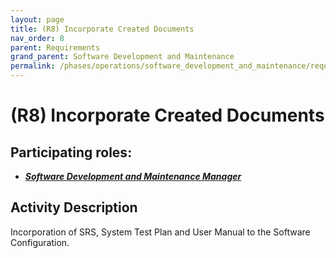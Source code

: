 ```yaml
---
layout: page
title: (R8) Incorporate Created Documents
nav_order: 8
parent: Requirements
grand_parent: Software Development and Maintenance
permalink: /phases/operations/software_development_and_maintenance/requirements/r8/
---
```



# (R8) Incorporate Created Documents

## Participating roles:
* <a href="/roles/">_**Software Development and Maintenance Manager**_</a>

## Activity Description
Incorporation of SRS, System Test Plan and User Manual to the Software Configuration.